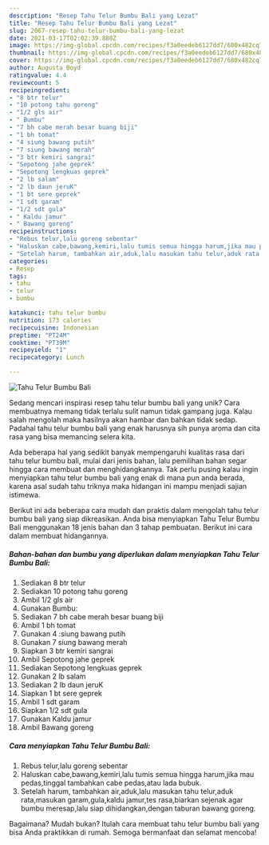 ```yaml
---
description: "Resep Tahu Telur Bumbu Bali yang Lezat"
title: "Resep Tahu Telur Bumbu Bali yang Lezat"
slug: 2067-resep-tahu-telur-bumbu-bali-yang-lezat
date: 2021-03-17T02:02:39.880Z
image: https://img-global.cpcdn.com/recipes/f3a0eedeb6127dd7/680x482cq70/tahu-telur-bumbu-bali-foto-resep-utama.jpg
thumbnail: https://img-global.cpcdn.com/recipes/f3a0eedeb6127dd7/680x482cq70/tahu-telur-bumbu-bali-foto-resep-utama.jpg
cover: https://img-global.cpcdn.com/recipes/f3a0eedeb6127dd7/680x482cq70/tahu-telur-bumbu-bali-foto-resep-utama.jpg
author: Augusta Boyd
ratingvalue: 4.4
reviewcount: 5
recipeingredient:
- "8 btr telur"
- "10 potong tahu goreng"
- "1/2 gls air"
- " Bumbu"
- "7 bh cabe merah besar buang biji"
- "1 bh tomat"
- "4 siung bawang putih"
- "7 siung bawang merah"
- "3 btr kemiri sangrai"
- "Sepotong jahe geprek"
- "Sepotong lengkuas geprek"
- "2 lb salam"
- "2 lb daun jeruK"
- "1 bt sere geprek"
- "1 sdt garam"
- "1/2 sdt gula"
- " Kaldu jamur"
- " Bawang goreng"
recipeinstructions:
- "Rebus telur,lalu goreng sebentar"
- "Haluskan cabe,bawang,kemiri,lalu tumis semua hingga harum,jika mau pedas,tinggal tambahkan cabe pedas,atau lada bubuk."
- "Setelah harum, tambahkan air,aduk,lalu masukan tahu telur,aduk rata,masukan garam,gula,kaldu jamur,tes rasa,biarkan sejenak agar bumbu meresap,lalu siap dihidangkan,dengan taburan bawang goreng."
categories:
- Resep
tags:
- tahu
- telur
- bumbu

katakunci: tahu telur bumbu 
nutrition: 173 calories
recipecuisine: Indonesian
preptime: "PT24M"
cooktime: "PT39M"
recipeyield: "1"
recipecategory: Lunch

---
```



![Tahu Telur Bumbu Bali](https://img-global.cpcdn.com/recipes/f3a0eedeb6127dd7/680x482cq70/tahu-telur-bumbu-bali-foto-resep-utama.jpg)

Sedang mencari inspirasi resep tahu telur bumbu bali yang unik? Cara membuatnya memang tidak terlalu sulit namun tidak gampang juga. Kalau salah mengolah maka hasilnya akan hambar dan bahkan tidak sedap. Padahal tahu telur bumbu bali yang enak harusnya sih punya aroma dan cita rasa yang bisa memancing selera kita.



Ada beberapa hal yang sedikit banyak mempengaruhi kualitas rasa dari tahu telur bumbu bali, mulai dari jenis bahan, lalu pemilihan bahan segar hingga cara membuat dan menghidangkannya. Tak perlu pusing kalau ingin menyiapkan tahu telur bumbu bali yang enak di mana pun anda berada, karena asal sudah tahu triknya maka hidangan ini mampu menjadi sajian istimewa.


Berikut ini ada beberapa cara mudah dan praktis dalam mengolah tahu telur bumbu bali yang siap dikreasikan. Anda bisa menyiapkan Tahu Telur Bumbu Bali menggunakan 18 jenis bahan dan 3 tahap pembuatan. Berikut ini cara dalam membuat hidangannya.

<!--inarticleads1-->

##### Bahan-bahan dan bumbu yang diperlukan dalam menyiapkan Tahu Telur Bumbu Bali:

1. Sediakan 8 btr telur
1. Sediakan 10 potong tahu goreng
1. Ambil 1/2 gls air
1. Gunakan  Bumbu:
1. Sediakan 7 bh cabe merah besar buang biji
1. Ambil 1 bh tomat
1. Gunakan 4 :siung bawang putih
1. Gunakan 7 siung bawang merah
1. Siapkan 3 btr kemiri sangrai
1. Ambil Sepotong jahe geprek
1. Sediakan Sepotong lengkuas geprek
1. Gunakan 2 lb salam
1. Sediakan 2 lb daun jeruK
1. Siapkan 1 bt sere geprek
1. Ambil 1 sdt garam
1. Siapkan 1/2 sdt gula
1. Gunakan  Kaldu jamur
1. Ambil  Bawang goreng




<!--inarticleads2-->

##### Cara menyiapkan Tahu Telur Bumbu Bali:

1. Rebus telur,lalu goreng sebentar
1. Haluskan cabe,bawang,kemiri,lalu tumis semua hingga harum,jika mau pedas,tinggal tambahkan cabe pedas,atau lada bubuk.
1. Setelah harum, tambahkan air,aduk,lalu masukan tahu telur,aduk rata,masukan garam,gula,kaldu jamur,tes rasa,biarkan sejenak agar bumbu meresap,lalu siap dihidangkan,dengan taburan bawang goreng.




Bagaimana? Mudah bukan? Itulah cara membuat tahu telur bumbu bali yang bisa Anda praktikkan di rumah. Semoga bermanfaat dan selamat mencoba!
